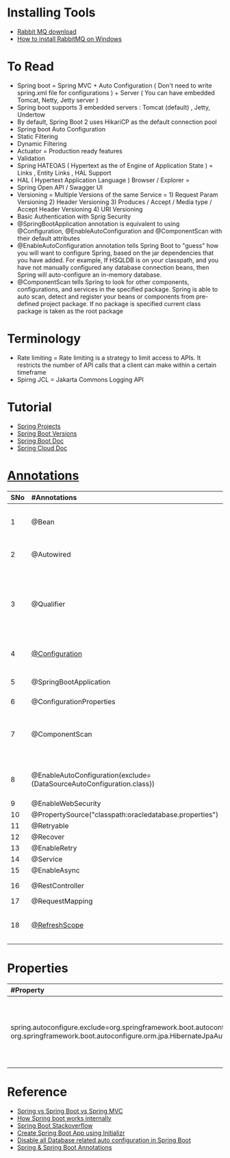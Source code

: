 # Installing Tools
* [Rabbit MQ download](https://www.rabbitmq.com/download.html)
* [How to install RabbitMQ on Windows](https://www.youtube.com/watch?v=gKzKUmtOwR4)

# To Read
* Spring boot = Spring MVC + Auto Configuration ( Don't need to write spring.xml file for configurations ) + Server ( You can have embedded Tomcat, Netty, Jetty server )
* Spring boot supports 3 embedded servers : Tomcat (default) , Jetty, Undertow
* By default, Spring Boot 2 uses HikariCP as the default connection pool
* Spring boot Auto Configuration 
* Static Filtering 
* Dynamic Filtering 
* Actuator = Production ready features 
* Validation 
* Spring HATEOAS ( Hypertext as the  of Engine of Application State ) = Links , Entity Links , HAL Support 
* HAL ( Hypertext Application Language ) Browser / Explorer =  
* Spring Open API / Swagger UI 
* Versioning =  Multiple Versions of the same Service = 1) Request Param Versioning 2) Header Versioning 3) Produces / Accept / Media type / Accept Header Versioning 4) URI Versioning 
* Basic Authentication with Sprig Security
* @SpringBootApplication annotation is equivalent to using @Configuration, @EnableAutoConfiguration and @ComponentScan with their default attributes
* @EnableAutoConfiguration annotation tells Spring Boot to "guess" how you will want to configure Spring, based on the jar dependencies that you have added. For example, If HSQLDB is on your classpath, and you have not manually configured any database connection beans, then Spring will auto-configure an in-memory database.
* @ComponentScan tells Spring to look for other components, configurations, and services in the specified package. Spring is able to auto scan, detect and register your beans or components from pre-defined project package. If no package is specified current class package is taken as the root package

# Terminology
* Rate limiting = Rate limiting is a strategy to limit access to APIs. It restricts the number of API calls that a client can make within a certain timeframe
* Spirng JCL = Jakarta Commons Logging API

# Tutorial
* [Spring Projects](https://spring.io/projects)
* [Spring Boot Versions](https://mvnrepository.com/artifact/org.springframework.boot/spring-boot)
* [Spring Boot Doc](https://spring.io/projects/spring-boot)
* [Spring Cloud Doc](https://spring.io/projects/spring-cloud)

# [Annotations](https://www.journaldev.com/16966/spring-annotations)
|SNo| #Annotations  | #Discription |
|:--- | :--- | :--- | 
|1 |@Bean | It will give instance of the class(method return Type) to Spring. It can be applied to a method |
| 2|@Autowired | It can be applied to Variable / Method for autowiring byType |
| 3|@Qualifier |1. The @Qualifier annotation is used to resolve the autowiring conflict, when there are multiple beans of same type. 2. It helps to avoid ambiguity of different beans with the same type |
|4 |[@Configuration](https://stackoverflow.com/questions/39247487/why-spring-boot-application-class-needs-to-have-configuration-annotation) | It is used in Java-based configuration on Spring framework|
| 5|@SpringBootApplication | @Configuration + @ComponentScan + @EnableAutoConfiguration|
| 6|@ConfigurationProperties | |
| 7|@ComponentScan | It scans for Spring components such as @Service, @Controller, @Repository , @Configuration, @Component etc |
| 8|@EnableAutoConfiguration(exclude={DataSourceAutoConfiguration.class})|It is used for auto-configuring beans present in the classpath in Spring Boot application|
| 9|@EnableWebSecurity ||
| 10|@PropertySource("classpath:oracledatabase.properties")||
| 11|@Retryable | |
|12 |@Recover | |
|13 |@EnableRetry | |
|14 |@Service | |
|15 |@EnableAsync | |
|16 |@RestController | @Controller + @ResponseBody|
|17 |@RequestMapping | |
|18 |[@RefreshScope](https://boot-microservices.hashnode.dev/how-to-use-refreshscope-with-your-datasource-for-dynamic-property-updates-at-runtime)|@RefreshScope is used with your Datasource for dynamic property updates at runtime |


# Properties
| #Property  | #Discription |
| :--- | :--- | 
| spring.autoconfigure.exclude=org.springframework.boot.autoconfigure.jdbc.DataSourceAutoConfiguration, org.springframework.boot.autoconfigure.orm.jpa.HibernateJpaAutoConfiguration | We can control the list of auto-configuration classes to exclude by using this property |

# Reference
* [Spring vs Spring Boot vs Spring MVC](https://www.javatpoint.com/spring-vs-spring-boot-vs-spring-mvc)
* [How Spring boot works internally](https://stackoverflow.com/questions/44172261/how-spring-boot-application-works-internally)
* [Spring Boot Stackoverflow](https://stackoverflow.com/questions/tagged/spring-boot)
* [Create Spring Boot App using Initializr](https://start.spring.io/)
* [Disable all Database related auto configuration in Spring Boot](https://stackoverflow.com/questions/36387265/disable-all-database-related-auto-configuration-in-spring-boot)
* [Spring & Spring Boot Annotations](https://www.youtube.com/watch?v=htyq-mER0AE)



